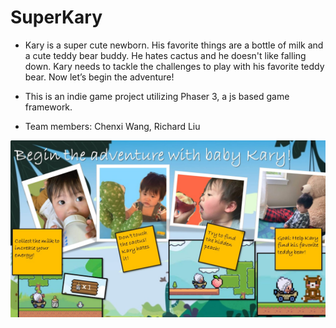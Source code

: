 # SuperKary

* Kary is a super cute newborn. His favorite things are a bottle of milk and a cute teddy bear buddy. He hates cactus and he doesn't like falling down. Kary needs to tackle the challenges to play with his favorite teddy bear. Now let’s begin the adventure!

* This is an indie game project utilizing Phaser 3, a js based game framework.

* Team members: Chenxi Wang, Richard Liu

<img src="assets/introduction.jpg">
